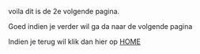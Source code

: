 voila dit is de 2e volgende pagina. 

Goed indien je verder wil ga da naar de volgende pagina 

Indien je terug wil klik dan hier op [HOME](index.md)